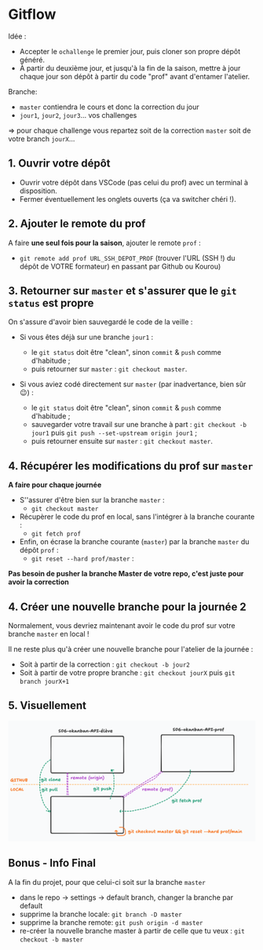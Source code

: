 # Gitflow

Idée : 
- Accepter le `ochallenge` le premier jour, puis cloner son propre dépôt généré.
- À partir du deuxième jour, et jusqu'à la fin de la saison, mettre à jour chaque jour son dépôt à partir du code "prof" avant d'entamer l'atelier.

Branche: 
- `master` contiendra le cours et donc la correction du jour
- `jour1`, `jour2`, `jour3`... vos challenges

=> pour chaque challenge vous repartez soit de la correction `master` soit de votre branch  `jourX`...

## 1. Ouvrir votre dépôt

- Ouvrir votre dépôt dans VSCode (pas celui du prof) avec un terminal à disposition.
- Fermer éventuellement les onglets ouverts (ça va switcher chéri !).

## 2. Ajouter le remote du prof

A faire **une seul fois pour la saison**, ajouter le remote `prof` :
- `git remote add prof URL_SSH_DEPOT_PROF` (trouver l'URL (SSH !) du dépôt de VOTRE formateur) en passant par Github ou Kourou)

## 3. Retourner sur `master` et s'assurer que le `git status` est propre

On s'assure d'avoir bien sauvegardé le code de la veille :

- Si vous êtes déjà sur une branche `jour1` :
  - le `git status` doit être "clean", sinon `commit` & `push` comme d'habitude ;
  - puis retourner sur `master` : `git checkout master`.

- Si vous aviez codé directement sur `master` (par inadvertance, bien sûr 😉) :
  - le `git status` doit être "clean", sinon `commit` & `push` comme d'habitude ;
  - sauvegarder votre travail sur une branche à part : `git checkout -b jour1` puis `git push --set-upstream origin jour1` ;
  - puis retourner ensuite sur `master` : `git checkout master`.

## 4. Récupérer les modifications du prof sur `master`

**A faire pour chaque journée**

- S''assurer d'être bien sur la branche `master` :
  - `git checkout master`
- Récupèrer le code du prof en local, sans l'intégrer à la branche courante :
  - `git fetch prof`
- Enfin, on écrase la branche courante (`master`) par la branche `master` du dépôt `prof` :
  - `git reset --hard prof/master` : 

**Pas besoin de pusher la branche Master de votre repo, c'est juste pour avoir la correction**
  
## 4. Créer une nouvelle branche pour la journée 2

Normalement, vous devriez maintenant avoir le code du prof sur votre branche `master` en local !

Il ne reste plus qu'à créer une nouvelle branche pour l'atelier de la journée :

- Soit à partir de la correction : `git checkout -b jour2`
- Soit à partir de votre propre branche : `git checkout jourX` puis `git branch jourX+1`


## 5. Visuellement

![alt text](gitflow.png)

## Bonus - Info Final

A la fin du projet, pour que celui-ci soit sur la branche `master`

- dans le repo -> settings -> default branch, changer la branche par default
- supprime la branche locale: `git branch -D master`
- supprime la branche remote: `git push origin -d master`
- re-créer la nouvelle branche master à partir de celle que tu veux : `git checkout -b master`